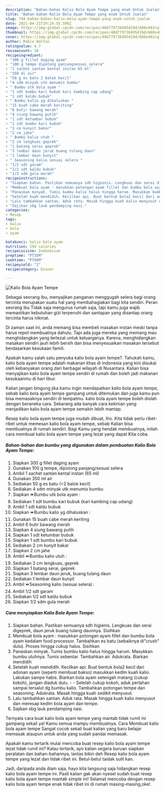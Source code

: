 ```yaml
---
description: "Bahan-bahan Kalio Bola Ayam Tempe yang enak Untuk Jualan"
title: "Bahan-bahan Kalio Bola Ayam Tempe yang enak Untuk Jualan"
slug: 744-bahan-bahan-kalio-bola-ayam-tempe-yang-enak-untuk-jualan
date: 2021-04-21T19:24:55.596Z
image: https://img-global.cpcdn.com/recipes/40d779736495d19d/680x482cq70/kalio-bola-ayam-tempe-foto-resep-utama.jpg
thumbnail: https://img-global.cpcdn.com/recipes/40d779736495d19d/680x482cq70/kalio-bola-ayam-tempe-foto-resep-utama.jpg
cover: https://img-global.cpcdn.com/recipes/40d779736495d19d/680x482cq70/kalio-bola-ayam-tempe-foto-resep-utama.jpg
author: Mable Walton
ratingvalue: 4.7
reviewcount: 10
recipeingredient:
- "300 g fillet daging ayam"
- "100 g tempe dipotong panjangsesuai selera"
- "1 sachet santan kental instan 65 ml"
- "350 ml air"
- "50 g es batu 2 balok kecil"
- "4 sdm minyak utk menumis bumbu"
- " Bumbu utk bola ayam "
- "1 sdt bumbu kari bubuk kari kambing cap udang"
- "1 sdt kaldu bubuk"
- " Bumbu kalio yg dihaluskan "
- "15 buah cabe merah keriting"
- "6 butir bawang merah"
- "4 siung bawang putih"
- "1 sdt ketumbar bubuk"
- "1 sdt bumbu kari bubuk"
- "2 cm kunyit bakar"
- "2 cm jahe"
- " Bumbu kalio utuh "
- "2 cm lengkuas geprek"
- "1 batang serai geprek"
- "3 lembar daun jeruk buang tulang daun"
- "1 lembar daun kunyit"
- " Seasoning kalio sesuai selera "
- "1/2 sdt garam"
- "1/2 sdt kaldu bubuk"
- "1/2 sdm gula merah"
recipeinstructions:
- "Siapkan bahan. Pastikan semuanya sdh higienis. Lengkuas dan serai digeprek, daun jeruk buang tulang daunnya. Sisihkan"
- "Membuat bola ayam : masukkan potongan ayam fillet dan bumbu bola ayam kedalam food processor. Tambahkan es batu (sebaiknya di&#34;crush&#34; dulu). Proses hingga cukup halus. Sisihkan"
- "Panaskan minyak. Tumis bumbu kalio halus hingga harum. Masukkan bumbu utuhnya. Tumis sebentar. Tambahkan air. Adukrata. Biarkan mendidih"
- "Setelah kuah mendidih. Kecilkan api. Buat bentuk bola2 kecil dari adonan ayam (seperti membuat bakso) masukkan kedlm kuah kalio. Lakukan sampe habis. Biarkan bola ayam setengah matang (cukup kokoh), jangan diaduk dulu.   Setelah cukup kokoh, aduk perlahan sampai tersalut dg bumbu kalio. Tambahkan potongan tempe dan seasoning. Adukrata. Masak hingga kuah sedikit menyusut."
- "Lalu tambahkan santan. Aduk rata. Masak hingga kuah kalio menyusut dan meresap kedlm bola ayam dan tempe."
- "Sajikan sbg lauk pendamping nasi."
categories:
- Resep
tags:
- kalio
- bola
- ayam

katakunci: kalio bola ayam 
nutrition: 259 calories
recipecuisine: Indonesian
preptime: "PT35M"
cooktime: "PT46M"
recipeyield: "2"
recipecategory: Dinner

---
```



![Kalio Bola Ayam Tempe](https://img-global.cpcdn.com/recipes/40d779736495d19d/680x482cq70/kalio-bola-ayam-tempe-foto-resep-utama.jpg)

Sebagai seorang ibu, menyajikan panganan menggugah selera bagi orang tercinta merupakan suatu hal yang membahagiakan bagi kita sendiri. Peran seorang ibu Tidak saja mengurus rumah saja, tapi kamu juga wajib memastikan kebutuhan gizi terpenuhi dan santapan yang disantap orang tercinta harus nikmat.

Di zaman  saat ini, anda memang bisa membeli masakan instan meski tanpa harus repot membuatnya dahulu. Tapi ada juga mereka yang memang mau menghidangkan yang terlezat untuk keluarganya. Karena, menghidangkan masakan sendiri jauh lebih bersih dan bisa menyesuaikan masakan tersebut berdasarkan kesukaan famili. 



Apakah kamu salah satu penyuka kalio bola ayam tempe?. Tahukah kamu, kalio bola ayam tempe adalah makanan khas di Indonesia yang kini disukai oleh kebanyakan orang dari berbagai wilayah di Nusantara. Kalian bisa menyajikan kalio bola ayam tempe sendiri di rumah dan boleh jadi makanan kesukaanmu di hari libur.

Kalian jangan bingung jika kamu ingin mendapatkan kalio bola ayam tempe, sebab kalio bola ayam tempe gampang untuk ditemukan dan juga kamu pun bisa memasaknya sendiri di tempatmu. kalio bola ayam tempe boleh diolah dengan beraneka cara. Sekarang ada banyak cara kekinian yang menjadikan kalio bola ayam tempe semakin lebih mantap.

Resep kalio bola ayam tempe juga mudah dibuat, lho. Kita tidak perlu ribet-ribet untuk memesan kalio bola ayam tempe, sebab Kalian bisa membuatnya di rumah sendiri. Bagi Kamu yang hendak membuatnya, inilah cara membuat kalio bola ayam tempe yang lezat yang dapat Kita coba.

<!--inarticleads1-->

##### Bahan-bahan dan bumbu yang digunakan dalam pembuatan Kalio Bola Ayam Tempe:

1. Siapkan 300 g fillet daging ayam
1. Gunakan 100 g tempe, dipotong panjang/sesuai selera
1. Ambil 1 sachet santan kental instan (65 ml)
1. Gunakan 350 ml air
1. Sediakan 50 g es batu (=2 balok kecil)
1. Sediakan 4 sdm minyak utk menumis bumbu
1. Siapkan  ⏩Bumbu utk bola ayam :
1. Sediakan 1 sdt bumbu kari bubuk (kari kambing cap udang)
1. Ambil 1 sdt kaldu bubuk
1. Siapkan  ⏩Bumbu kalio yg dihaluskan :
1. Gunakan 15 buah cabe merah keriting
1. Ambil 6 butir bawang merah
1. Siapkan 4 siung bawang putih
1. Siapkan 1 sdt ketumbar bubuk
1. Siapkan 1 sdt bumbu kari bubuk
1. Sediakan 2 cm kunyit bakar
1. Siapkan 2 cm jahe
1. Ambil  ⏩Bumbu kalio utuh :
1. Sediakan 2 cm lengkuas, geprek
1. Siapkan 1 batang serai, geprek
1. Siapkan 3 lembar daun jeruk, buang tulang daun
1. Sediakan 1 lembar daun kunyit
1. Ambil  ⏩Seasoning kalio (sesuai selera) :
1. Ambil 1/2 sdt garam
1. Sediakan 1/2 sdt kaldu bubuk
1. Siapkan 1/2 sdm gula merah




<!--inarticleads2-->

##### Cara menyiapkan Kalio Bola Ayam Tempe:

1. Siapkan bahan. Pastikan semuanya sdh higienis. Lengkuas dan serai digeprek, daun jeruk buang tulang daunnya. Sisihkan
1. Membuat bola ayam : masukkan potongan ayam fillet dan bumbu bola ayam kedalam food processor. Tambahkan es batu (sebaiknya di&#34;crush&#34; dulu). Proses hingga cukup halus. Sisihkan
1. Panaskan minyak. Tumis bumbu kalio halus hingga harum. Masukkan bumbu utuhnya. Tumis sebentar. Tambahkan air. Adukrata. Biarkan mendidih
1. Setelah kuah mendidih. Kecilkan api. Buat bentuk bola2 kecil dari adonan ayam (seperti membuat bakso) masukkan kedlm kuah kalio. Lakukan sampe habis. Biarkan bola ayam setengah matang (cukup kokoh), jangan diaduk dulu.  -  - Setelah cukup kokoh, aduk perlahan sampai tersalut dg bumbu kalio. Tambahkan potongan tempe dan seasoning. Adukrata. Masak hingga kuah sedikit menyusut.
1. Lalu tambahkan santan. Aduk rata. Masak hingga kuah kalio menyusut dan meresap kedlm bola ayam dan tempe.
1. Sajikan sbg lauk pendamping nasi.




Ternyata cara buat kalio bola ayam tempe yang mantab tidak rumit ini gampang sekali ya! Kamu semua mampu membuatnya. Cara Membuat kalio bola ayam tempe Sangat cocok sekali buat kalian yang baru belajar memasak ataupun untuk anda yang sudah pandai memasak.

Apakah kamu tertarik mulai mencoba buat resep kalio bola ayam tempe lezat tidak rumit ini? Kalau tertarik, ayo kalian segera buruan siapkan peralatan dan bahan-bahannya, lantas bikin deh Resep kalio bola ayam tempe yang lezat dan tidak ribet ini. Betul-betul taidak sulit kan. 

Jadi, daripada anda diam saja, hayo kita langsung saja hidangkan resep kalio bola ayam tempe ini. Pasti kalian gak akan nyesel sudah buat resep kalio bola ayam tempe mantab simple ini! Selamat mencoba dengan resep kalio bola ayam tempe enak tidak ribet ini di rumah masing-masing,oke!.

